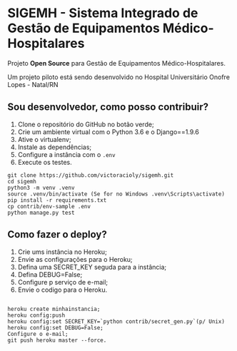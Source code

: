 # SIGEMH - Sistema Integrado de Gestão de Equipamentos Médico-Hospitalares

Projeto __Open Source__ para Gestão de Equipamentos Médico-Hospitalares.

Um projeto piloto está sendo desenvolvido no Hospital Universitário Onofre Lopes - Natal/RN

## Sou desenvolvedor, como posso contribuir?

1. Clone o repositório do GitHub no botão verde;
2. Crie um ambiente virtual com o Python 3.6 e o Django==1.9.6
3. Ative o virtualenv;
4. Instale as dependências;
5. Configure a instância com o `.env`
6. Execute os testes.

```
git clone https://github.com/victoracioly/sigemh.git
cd sigemh
python3 -m venv .venv
source .venv/bin/activate (Se for no Windows .venv\Scripts\activate)
pip install -r requirements.txt
cp contrib/env-sample .env
python manage.py test
```

## Como fazer o deploy?

1. Crie ums instância no Heroku;
2. Envie as configurações para o Heroku;
3. Defina uma SECRET_KEY seguda para a instância;
4. Defina DEBUG=False;
5. Configure p serviço de e-mail;
6. Envie o codigo para o Heroku.

``` Console

heroku create minhainstancia;
heroku config:push
heroku config:set SECRET_KEY=`python contrib/secret_gen.py`(p/ Unix)
heroku config:set DEBUG=False;
Configure o e-mail;
git push heroku master --force.
```





